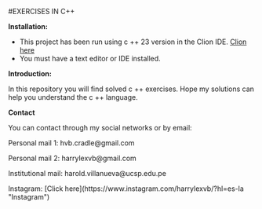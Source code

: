 #EXERCISES IN C++

**Installation:**

- This project has been run using c ++ 23 version in the Clion IDE. [Clion here](https://www.jetbrains.com/clion/ "Clion here")
- You must have a text editor or IDE installed.

**Introduction:**

In this repository you will find solved c ++ exercises. Hope my solutions can help you understand the c ++ language.

**Contact**

You can contact through my social networks or by email:

<p>Personal mail 1:  hvb.cradle@gmail.com</p>
<p>Personal mail 2:  harrylexvb@gmail.com</p>
<p>Institutional mail:  harold.villanueva@ucsp.edu.pe</p>
<p>Instagram:  [Click here](https://www.instagram.com/harrylexvb/?hl=es-la "Instagram")</p>

